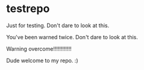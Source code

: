 # testrepo
Just for testing. Don't dare to look at this.


You've been warned twice. Don't dare to look at this.


Warning overcome!!!!!!!!!!!!

Dude welcome to my repo. :)

